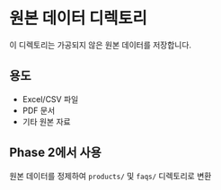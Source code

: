 # 원본 데이터 디렉토리

이 디렉토리는 가공되지 않은 원본 데이터를 저장합니다.

## 용도
- Excel/CSV 파일
- PDF 문서
- 기타 원본 자료

## Phase 2에서 사용
원본 데이터를 정제하여 `products/` 및 `faqs/` 디렉토리로 변환

